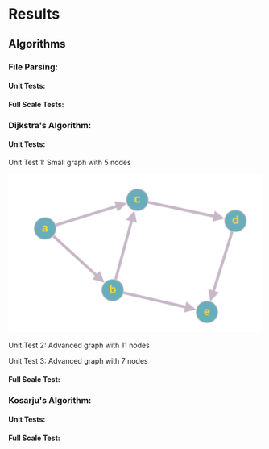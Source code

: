 # Results



## Algorithms

### File Parsing:

#### Unit Tests:

#### Full Scale Tests:




### Dijkstra's Algorithm:
#### Unit Tests:

Unit Test 1: Small graph with 5 nodes

![alt test](https://github.com/gautamdayal/wikiracing-CS225/blob/main/tests/graphs/demofile.png)

Unit Test 2: Advanced graph with 11 nodes


Unit Test 3: Advanced graph with 7 nodes


#### Full Scale Test:


### Kosarju's Algorithm:
#### Unit Tests:

#### Full Scale Test:

